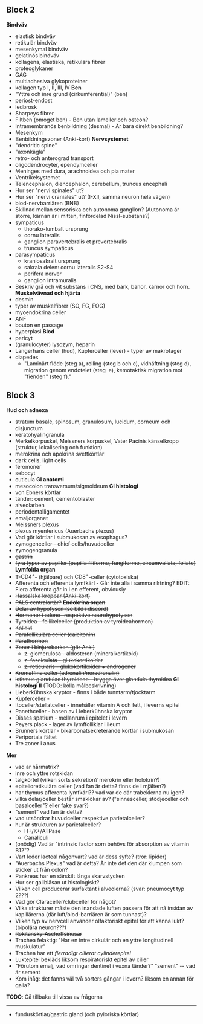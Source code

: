 ## Block 2
**Bindväv**
- elastisk bindväv
- retikulär bindväv
- mesenkymal bindväv
- gelatinös bindväv
- kollagena, elastiska, retikulära fibrer
- proteoglykaner
- GAG
- multiadhesiva glykoproteiner
- kollagen typ I, II, III, IV
**Ben**
- "Yttre och inre grund (cirkumferential)" (ben)
- periost-endost
- ledbrosk
- Sharpeys fibrer
- Filtben (omoget ben) - Ben utan lameller och osteon?
- Intramembranös benbildning (desmal) - Är bara direkt benbildning?
- Mesenkym
- Benbildningszoner (Anki-kort)
**Nervsystemet**
- "dendritic spine"
- "axonkägla"
- retro- och anterograd transport
- oligodendrocyter, ependymceller
- Meninges med dura, arachnoidea och pia mater
- Ventrikelsystemet
- Telencephalon, diencephalon, cerebellum, truncus encephali
- Hur ser "nervi spinales" ut?
- Hur ser "nervi craniales" ut? (I-XII, samma neuron hela vägen)
- blod-nervbarriären (BNB)
- Skillnad mellan sensoriska och autonoma ganglion? (Autonoma är större, kärnan är i mitten, finfördelad Nissl-substans?)
- sympaticus
	- thorako-lumbalt ursprung
	- cornu lateralis
	- ganglion paravertebralis et prevertebralis
	- truncus sympaticus
- parasympaticus
	- kraniosakralt ursprung
	- sakrala delen: cornu lateralis S2-S4
	- perifera nerver
	- ganglion intramuralis
- Beskriv grå och vit substans i CNS, med bark, banor, kärnor och horn.
**Muskelvävnad och hjärta**
- desmin
- typer av muskelfibrer (SO, FG, FOG)
- myoendokrina celler
- ANF
- bouton en passage
- hyperplasi
**Blod**
- pericyt
- (granulocyter) lysozym, heparin
- Langerhans celler (hud), Kupferceller (lever) - typer av makrofager
- diapedes
	- "Laminärt flöde (steg a), rolling (steg b och c), vidhäftning (steg d), migration genom endotelet (steg  e), kemotaktisk migration mot "fienden" (steg f)."
## Block 3
**Hud och adnexa**
- stratum basale, spinosum, granulosum, lucidum, corneum och disjunctum
- keratohyalingranula
- Merkelkorpuskel, Meissners korpuskel, Vater Pacinis känselkropp (struktur, lokalisering och funktion)
- merokrina och apokrina svettkörtlar
- dark cells, light cells
- feromoner
- sebocyt
- cuticula
**GI anatomi**
- mesocolon transversum/sigmoideum
**GI histologi**
- von Ebners körtlar
- tänder: cement, cementoblaster
- alveolarben
- periodentalligamentet
- emaljorganet
- Meissners plexus
- plexus myentericus (Auerbachs plexus)
- Vad gör körtlar i submukosan av esophagus?
- ~~zymogenceller - chief cells/huvudceller~~
- zymogengranula
- ~~gastrin~~
- ~~fyra typer av papiller (papilla filiforme, fungiforme, circumvallata, foliate)~~
**Lymfoida organ**
- T-$\text{CD4}^+$- (hjälpare) och $\text{CD8}^+$-celler (cytotoxiska)
- Afferenta och efferenta lymfkärl - Går inte alla i samma riktning? EDIT: Flera afferenta går in i en efferent, obviously
- ~~Hassalska kroppar (Anki-kort)~~
- ~~PALS centralartär?~~
**~~Endokrina organ~~**
- ~~Delar av hypofysen (se bild i discord)~~
- ~~Hormoner i adeno- respektive neurohypofysen~~
- ~~Tyroidea - follikelceller (produktion av tyroideahormon)~~
- ~~Kolloid~~
- ~~Parafollikulära celler (calcitonin)~~
- ~~Parathormon~~
- ~~Zoner i binjurebarken (gör Anki)~~
	- ~~z. glomerulosa - aldosteron (mineralkortikoid)~~
	- ~~z. fasciculata - glukokortikoider~~
	- ~~z. reticularis - glukokortikoider + androgener~~
- ~~Kromaffina celler (adrenalin/noradrenalin)~~
- ~~isthmus glandulae thyroideae - brygga över glandula thyroidea~~
**GI histologi II** (TODO: kolla målbeskrivning)
- Lieberkühnska kryptor - finns i både tunntarm/tjocktarm
- Kupferceller - 
- Itoceller/stellatceller - innehåller vitamin A och fett, i leverns epitel
- Panethceller - basen av Lieberkühnska kryptor
- Disses spatium - mellanrum i epitelet i levern
- Peyers plack - lager av lymffolliklar i ileum
- Brunners körtlar - bikarbonatsekreterande körtlar i submukosan
- Periportala fältet
- Tre zoner i anus

**Mer**
- vad är hårmatrix?
- inre och yttre rotskidan
- talgkörtel (vilken sorts sekretion? merokrin eller holokrin?)
- epitelioretikulära celler (vad fan är detta? finns de i mjälten?)
- har thymus afferenta lymfkärl?? vad var de där trabeklerna nu igen?
- vilka delar/celler består smaklökar av? ("sinnesceller, stödjeceller och basalceller"? eller fake svar?)
- "sement" vad fan är detta?
- vad utsöndrar huvudceller respektive parietalceller?
- hur är strukturen av parietalceller?
	- H+/K+/ATPase
	- Canaliculi
- (onödig) Vad är "intrinsic factor som behövs för absorption av vitamin B12"?
- Vart leder lacteal någonvart? vad är dess syfte? (tror: lipider)
- "Auerbachs Plexus" vad är detta? Är inte det den där klumpen som sticker ut från colon?
- Pankreas har en särskilt långa skarvstycken
- Hur ser gallblåsan ut histologiskt?
- Vilken cell producerar surfaktant i alveolerna? (svar: pneumocyt typ 2???)
- Vad gör Claraceller/clubceller för något?
- Vilka strukturer måste den inandade luften passera för att nå insidan av kapillärerna (där luft/blod-barriären är som tunnast)?
- Vilken typ av nervcell använder olfaktoriskt epitel för att känna lukt? (bipolära neuron???)
- ~~Rokitansky-Aschoffsinusar~~
- Trachea felaktig: "Har en intre cirkulär och en yttre longitudinell muskulatur"
- Trachea har ett *flerradigt cilierat cylinderepitel*
- Luktepitel bekläds liksom respiratoriskt epitel av cilier
- "Förutom emalj, vad omringar dentinet i vuxna tänder?" "sement" -- vad är sement
- Kom ihåg: det fanns väl två sorters gångar i levern? liksom en annan för galla?

**TODO**: Gå tillbaka till vissa av frågorna

---

- funduskörtlar/gastric gland (och pyloriska körtlar)